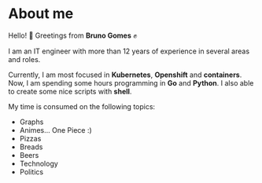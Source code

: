# About me

Hello! :wave: Greetings from **Bruno Gomes** :fist:

I am an IT engineer with more than 12 years of experience in several areas and roles.

Currently, I am most focused in **Kubernetes**, **Openshift** and **containers**. Now, I am spending some hours programming in **Go** and **Python**. I also able to create some nice scripts with **shell**.

My time is consumed on the following topics:

- Graphs
- Animes... One Piece :)
- Pizzas
- Breads 
- Beers
- Technology
- Politics 
